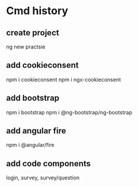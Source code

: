 # Cmd history

## create project

ng new practsie

## add cookieconsent

npm i cookieconsent
npm i ngx-cookieconsent

## add bootstrap

npm i bootstrap
npm i @ng-bootstrap/ng-bootstrap

## add angular fire

npm i @angular/fire

## add code components

login, survey, survey/question
